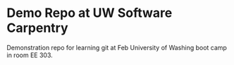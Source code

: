 # Demo Repo at UW Software Carpentry

Demonstration repo for learning git at Feb University of Washing boot camp in room EE 303.
